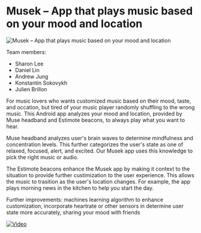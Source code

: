 
Musek – App that plays music based on your mood and location
=============

![Musek – App that plays music based on your mood and location](https://raw.githubusercontent.com/wearhackstoronto/musek/master/mindfulhacks/app/src/main/res/drawable/appicon.png?token=AHQN1xUEEoih8opsGte-WMbQIoeJVQw0ks5VWK2IwA%3D%3D)

Team members: 
* Sharon Lee
* Daniel Lin
* Andrew Jung
* Konstantin Sokovykh
* Julien Brillon

For music lovers who wants customized music based on their mood, taste, and occation, but tired of your music player randomly shuffling to the wrong music. This Android app analyzes your mood and location, provided by Muse headband and Estimote beacons, to always play what you want to hear. 

Muse headband analyzes user's brain waves to determine mindfulness and concentration levels. This further categorizes the user's state as one of relaxed, focused, alert, and excited. Our Musek app uses this knowledge to pick the right music or audio. 

The Estimote beacons enhance the Musek app by making it context to the situation to provide further custimization to the user experience. This allows the music to trasition as the user's location changes. For example, the app plays morning news in the kitchen to help you start the day.

Further improvements:  machines learning algorithm to enhance customization, incorporate heartrate or other sensors in determine user state more accurately, sharing your mood with friends


[![Video](http://img.youtube.com/vi/77fl8fEEzDs/0.jpg)](http://bit.ly/musek-video)

